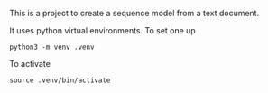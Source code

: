 This is a project to create a sequence model from a text document.

It uses python virtual environments. To set one up

`python3 -m venv .venv`

To activate

`source .venv/bin/activate`

